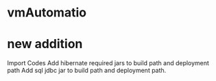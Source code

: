# vmAutomatio
# new addition

Import Codes
Add hibernate required jars to build path and deployment path
Add sql jdbc jar to build path and deployment path.
